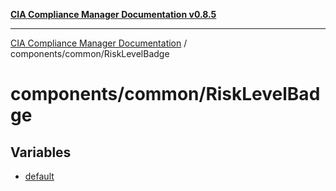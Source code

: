 [**CIA Compliance Manager Documentation v0.8.5**](../../../README.md)

***

[CIA Compliance Manager Documentation](../../../modules.md) / components/common/RiskLevelBadge

# components/common/RiskLevelBadge

## Variables

- [default](variables/default.md)
